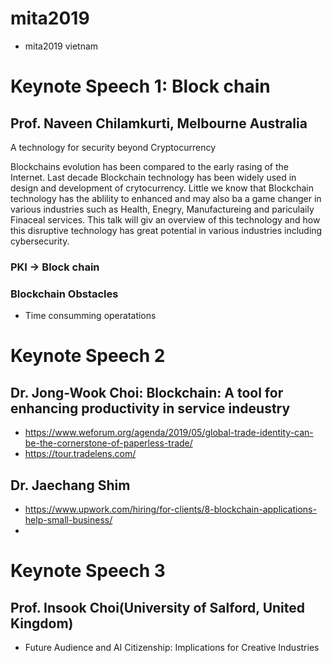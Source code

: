 # mita2019
* mita2019 vietnam

# Keynote Speech 1: Block chain
## Prof. Naveen Chilamkurti, Melbourne Australia

A technology for security beyond Cryptocurrency

Blockchains evolution has been compared to the early rasing of the Internet.
Last decade Blockchain technology has been widely used in design and development of crytocurrency.
Little we know that Blockchain technology has the ablility to enhanced and may also ba a game changer in various industries such as Health, Enegry, Manufactureing and pariculaily Finaceal services.
This talk will giv an overview of this technology and how this disruptive technology has great potential in various industries including cybersecurity.


### PKI -> Block chain

### Blockchain Obstacles
* Time consumming operatations


# Keynote Speech 2
## Dr. Jong-Wook Choi: Blockchain: A tool for enhancing productivity in service indeustry
* https://www.weforum.org/agenda/2019/05/global-trade-identity-can-be-the-cornerstone-of-paperless-trade/
* https://tour.tradelens.com/

## Dr. Jaechang Shim
* https://www.upwork.com/hiring/for-clients/8-blockchain-applications-help-small-business/
*

# Keynote Speech 3
## Prof. Insook Choi(University of Salford, United Kingdom)
* Future Audience and AI Citizenship: Implications for Creative Industries
